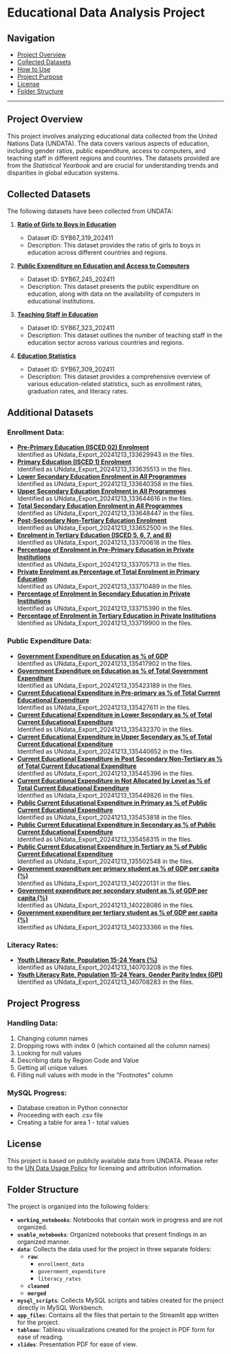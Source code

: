 # Educational Data Analysis Project

## Navigation

- [Project Overview](#project-overview)
- [Collected Datasets](#collected-datasets)
- [How to Use](#how-to-use)
- [Project Purpose](#project-purpose)
- [License](#license)
- [Folder Structure](#folder-structure)

---

## Project Overview

This project involves analyzing educational data collected from the United Nations Data (UNDATA). The data covers various aspects of education, including gender ratios, public expenditure, access to computers, and teaching staff in different regions and countries. The datasets provided are from the *Statistical Yearbook* and are crucial for understanding trends and disparities in global education systems.

## Collected Datasets

The following datasets have been collected from UNDATA:

1. **[Ratio of Girls to Boys in Education](https://data.un.org/_Docs/SYB/CSV/SYB67_319_202411_Ratio%20of%20girls%20to%20boys%20in%20education.csv)**
   - Dataset ID: SYB67_319_202411
   - Description: This dataset provides the ratio of girls to boys in education across different countries and regions.

2. **[Public Expenditure on Education and Access to Computers](https://data.un.org/_Docs/SYB/CSV/SYB67_245_202411_Public%20expenditure%20on%20education%20and%20access%20to%20computers.csv)**
   - Dataset ID: SYB67_245_202411
   - Description: This dataset presents the public expenditure on education, along with data on the availability of computers in educational institutions.

3. **[Teaching Staff in Education](https://data.un.org/_Docs/SYB/CSV/SYB67_323_202411_Teaching%20Staff%20in%20education.csv)**
   - Dataset ID: SYB67_323_202411
   - Description: This dataset outlines the number of teaching staff in the education sector across various countries and regions.

4. **[Education Statistics](https://data.un.org/_Docs/SYB/CSV/SYB67_309_202411_Education.csv)**
   - Dataset ID: SYB67_309_202411
   - Description: This dataset provides a comprehensive overview of various education-related statistics, such as enrollment rates, graduation rates, and literacy rates.

## Additional Datasets

### Enrollment Data:
- **[Pre-Primary Education (ISCED 02) Enrolment](https://data.un.org/Data.aspx?d=UNESCO&f=series%3aE_0)**  
  Identified as UNdata_Export_20241213_133629943 in the files.
- **[Primary Education (ISCED 1) Enrolment](https://data.un.org/Data.aspx?d=UNESCO&f=series%3aE_1)**  
  Identified as UNdata_Export_20241213_133635513 in the files.
- **[Lower Secondary Education Enrolment in All Programmes](https://data.un.org/Data.aspx?d=UNESCO&f=series%3aE_2)**  
  Identified as UNdata_Export_20241213_133640358 in the files.
- **[Upper Secondary Education Enrolment in All Programmes](https://data.un.org/Data.aspx?d=UNESCO&f=series%3aE_3)**  
  Identified as UNdata_Export_20241213_133644616 in the files.
- **[Total Secondary Education Enrolment in All Programmes](https://data.un.org/Data.aspx?d=UNESCO&f=series%3aE_23)**  
  Identified as UNdata_Export_20241213_133648447 in the files.
- **[Post-Secondary Non-Tertiary Education Enrolment](https://data.un.org/Data.aspx?d=UNESCO&f=series%3aE_4)**  
  Identified as UNdata_Export_20241213_133652500 in the files.
- **[Enrolment in Tertiary Education (ISCED 5, 6, 7, and 8)](https://data.un.org/Data.aspx?d=UNESCO&f=series%3aE_56)**  
  Identified as UNdata_Export_20241213_133700618 in the files.
- **[Percentage of Enrolment in Pre-Primary Education in Private Institutions](https://data.un.org/Data.aspx?d=UNESCO&f=series%3aPRP_0)**  
  Identified as UNdata_Export_20241213_133705713 in the files.
- **[Private Enrolment as Percentage of Total Enrolment in Primary Education](https://data.un.org/Data.aspx?d=UNESCO&f=series%3aPRP_1)**  
  Identified as UNdata_Export_20241213_133710489 in the files.
- **[Percentage of Enrolment in Secondary Education in Private Institutions](https://data.un.org/Data.aspx?d=UNESCO&f=series%3aPRP_23)**  
  Identified as UNdata_Export_20241213_133715390 in the files.
- **[Percentage of Enrolment in Tertiary Education in Private Institutions](https://data.un.org/Data.aspx?d=UNESCO&f=series%3aPRP_56)**  
  Identified as UNdata_Export_20241213_133719900 in the files.

### Public Expenditure Data:
- **[Government Expenditure on Education as % of GDP](https://data.un.org/Data.aspx?d=UNESCO&f=series%3aXGDP_FSGOV)**  
  Identified as UNdata_Export_20241213_135417902 in the files.
- **[Government Expenditure on Education as % of Total Government Expenditure](https://data.un.org/Data.aspx?d=UNESCO&f=series%3aXGOVEXP)**  
  Identified as UNdata_Export_20241213_135423189 in the files.
- **[Current Educational Expenditure in Pre-primary as % of Total Current Educational Expenditure](https://data.un.org/Data.aspx?d=UNESCO&f=series%3aED_EC0TO)**  
  Identified as UNdata_Export_20241213_135427611 in the files.
- **[Current Educational Expenditure in Lower Secondary as % of Total Current Educational Expenditure](https://data.un.org/Data.aspx?d=UNESCO&f=series%3aED_EC2TO)**  
  Identified as UNdata_Export_20241213_135432370 in the files.
- **[Current Educational Expenditure in Upper Secondary as % of Total Current Educational Expenditure](https://data.un.org/Data.aspx?d=UNESCO&f=series%3aED_EC3TO)**  
  Identified as UNdata_Export_20241213_135440652 in the files.
- **[Current Educational Expenditure in Post Secondary Non-Tertiary as % of Total Current Educational Expenditure](https://data.un.org/Data.aspx?d=UNESCO&f=series%3aED_EC4TO)**  
  Identified as UNdata_Export_20241213_135445396 in the files.
- **[Current Educational Expenditure in Not Allocated by Level as % of Total Current Educational Expenditure](https://data.un.org/Data.aspx?d=UNESCO&f=series%3aED_ECNTO)**  
  Identified as UNdata_Export_20241213_135449826 in the files.
- **[Public Current Educational Expenditure in Primary as % of Public Current Educational Expenditure](https://data.un.org/Data.aspx?d=UNESCO&f=series%3aXLEVEL_1_FSGOV_FNCUR_FFD)**  
  Identified as UNdata_Export_20241213_135453818 in the files.
- **[Public Current Educational Expenditure in Secondary as % of Public Current Educational Expenditure](https://data.un.org/Data.aspx?d=UNESCO&f=series%3aXLEVEL_23_FSGOV_FNCUR_FFD)**  
  Identified as UNdata_Export_20241213_135458315 in the files.
- **[Public Current Educational Expenditure in Tertiary as % of Public Current Educational Expenditure](https://data.un.org/Data.aspx?d=UNESCO&f=series%3aXLEVEL_56_FSGOV_FNCUR_FFD)**  
  Identified as UNdata_Export_20241213_135502548 in the files.
- **[Government expenditure per primary student as % of GDP per capita (%)](https://data.un.org/Data.aspx?d=UNESCO&f=series%3aXUNIT_GDPCAP_1_FSGOV)**  
  Identified as UNdata_Export_20241213_140220131 in the files.
- **[Government expenditure per secondary student as % of GDP per capita (%)](https://data.un.org/Data.aspx?d=UNESCO&f=series%3aXUNIT_GDPCAP_23_FSGOV)**  
  Identified as UNdata_Export_20241213_140228086 in the files.
- **[Government expenditure per tertiary student as % of GDP per capita (%)](https://data.un.org/Data.aspx?d=UNESCO&f=series%3aXUNIT_GDPCAP_56_FSGOV)**  
  Identified as UNdata_Export_20241213_140233366 in the files.

### Literacy Rates:
- **[Youth Literacy Rate, Population 15-24 Years (%)](https://data.un.org/Data.aspx?d=UNESCO&f=series%3aLR_AG15T24)**  
  Identified as UNdata_Export_20241213_140703208 in the files.
- **[Youth Literacy Rate, Population 15-24 Years, Gender Parity Index (GPI)](https://data.un.org/Data.aspx?d=UNESCO&f=series%3aLR_AG15T24_GPI)**  
  Identified as UNdata_Export_20241213_140708283 in the files.

## Project Progress

### Handling Data:
1. Changing column names
2. Dropping rows with index 0 (which contained all the column names)
3. Looking for null values
4. Describing data by Region Code and Value
5. Getting all unique values
6. Filling null values with mode in the "Footnotes" column

### MySQL Progress:
- Database creation in Python connector
- Proceeding with each .csv file
- Creating a table for area 1 - total values

## License

This project is based on publicly available data from UNDATA. Please refer to the [UN Data Usage Policy](https://data.un.org/Usage.aspx) for licensing and attribution information.

## Folder Structure

The project is organized into the following folders:

- **`working_notebooks`**: Notebooks that contain work in progress and are not organized.
- **`usable_notebooks`**: Organized notebooks that present findings in an organized manner.
- **`data`**: Collects the data used for the project in three separate folders:
  - **`raw`**:
    - `enrollment_data`
    - `government_expenditure`
    - `literacy_rates`
  - **`cleaned`**
  - **`merged`**
- **`mysql_scripts`**: Collects MySQL scripts and tables created for the project directly in MySQL Workbench.
- **`app_files`**: Contains all the files that pertain to the Streamlit app written for the project.
- **`tableau`**: Tableau visualizations created for the project in PDF form for ease of reading.
- **`slides`**: Presentation PDF for ease of view.